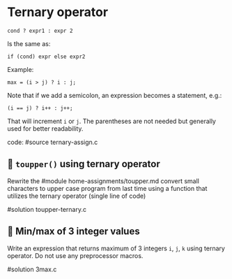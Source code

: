# Ternary operator

```
cond ? expr1 : expr 2
```

Is the same as:

```
if (cond) expr else expr2
```

Example:

```
max = (i > j) ? i : j;
```

Note that if we add a semicolon, an expression becomes a statement, e.g.:

```
(i == j) ? i++ : j++;
```

That will increment `i` or `j`.  The parentheses are not needed but generally
used for better readability.

code: #source ternary-assign.c

## :wrench: `toupper()` using ternary operator

Rewrite the
#module home-assignments/toupper.md convert small characters to upper case
program from last time using a function that utilizes the ternary operator
(single line of code)

#solution toupper-ternary.c

## :wrench: Min/max of 3 integer values

Write an expression that returns maximum of 3 integers `i`, `j`, `k` using
ternary operator.  Do not use any preprocessor macros.

#solution 3max.c
